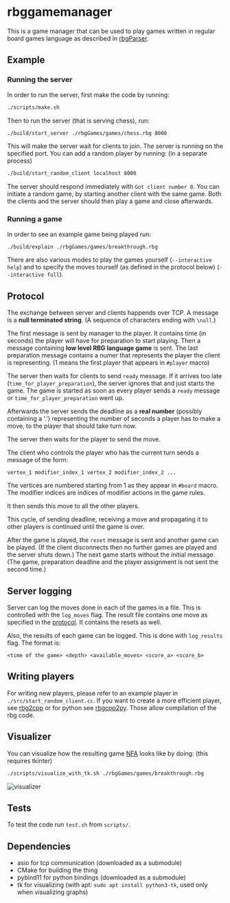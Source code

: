 # rbggamemanager

This is a game manager that can be used to play games written in regular board games language as described in
[rbgParser](https://github.com/uicus/rbgParser).

## Example

### Running the server

In order to run the server, first make the code by running:

```bash
./scripts/make.sh
```

Then to run the server (that is serving chess), run:

```bash
./build/start_server ./rbgGames/games/chess.rbg 8000
```

This will make the server wait for clients to join. The server is running on the specified port.
You can add a random player by running: (in a separate process)

```bash
./build/start_random_client localhost 8000
```

The server should respond immediately with `Got client number 0`. You can initiate a random game, by starting another client with the same game. Both the clients and the server should then play a game and close afterwards.

### Running a game

In order to see an example game being played run:

```bash
./build/explain ./rbgGames/games/breakthrough.rbg 
```

There are also various modes to play the games yourself (`--interactive help`) and to specify the moves tourself (as defined in the protocol below) (`--interactive full`).

## Protocol

The exchange between server and clients happends over TCP.
A message is a **null terminated string**. (A sequence of characters ending with `\null`.)

The first message is sent by manager to the player. It contains time (in seconds) the player will have for preparation to start playing.
Then a message containing **low level RBG language game** is sent.
The last preparation message contains a numer that represents the player the client is representing. (1 means the first player that appears in `#player` macro)

The server then waits for clients to send `ready` message. 
If it arrives too late (`time_for_player_preparation`), the server ignores that and just starts the game.
The game is started as soon as every player sends a `ready` message or `time_for_player_preparation` went up.


Afterwards the server sends the deadline as a **real number** (possibly containing a '.') 
representing the number of seconds a player has to make a move, to the player that
should take turn now.

The server then waits for the player to send the move.

The client who controls the player who has the 
current turn sends a message of the form:

```
vertex_1 modifier_index_1 vertex_2 modifier_index_2 ...
```

The vertices are numbered starting from 1 as they appear in `#board` macro. 
The modifier indices are indices of modifier actions in the game rules.

It then sends this move to all the other players.

This cycle, of sending deadline, receiving a move and propagating it to other players is continued until the game is over. 

After the game is played, the `reset` message is sent and another game can be played. (If the client disconnects then no further games are played and the server shuts down.)
The next game starts without the initial message. 
(The game, preparation deadline and the player assignment is not sent the second time.)

## Server logging

Server can log the moves done in each of the games in a file. 
This is controlled with the `log_moves` flag.
The result file contains one move as specified in the [protocol](#protocol). It contains the resets as well.


Also, the results of each game can be logged. 
This is done with `log_results` flag.
The format is:

```
<time of the game> <depth> <available_moves> <score_a> <score_b>
```

## Writing players

For writing new players, please refer to an example player in `./src/start_random_client.cc`.
If you want to create a more efficient player, see [rbg2cpp](https://github.com/uicus/rbg2cpp) 
or for python see [rbgcpp2py](https://github.com/shrumo/rbgcpp2py). Those allow compilation of
the rbg code.

## Visualizer

You can visualize how the resulting game [NFA](https://en.wikipedia.org/wiki/Nondeterministic_finite_automaton) 
looks like by doing: (this requires tkinter)

```bash
./scripts/visualize_with_tk.sh ./rbgGames/games/breakthrough.rbg 
```

![visualizer](https://raw.githubusercontent.com/shrumo/rbggamemanager/master/example_visualizer.png)

## Tests

To test the code run `test.sh` from `scripts/`.

## Dependencies

* asio for tcp communication (downloaded as a submodule)
* CMake for building the thing
* pybind11 for python bindings (downloaded as a submodule)
* tk for visualizing (with apt: `sudo apt install python3-tk`, used only when visualizing graphs)


